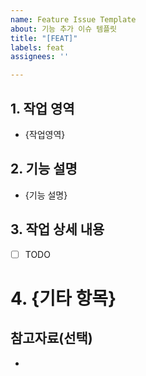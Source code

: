 ```yaml
---
name: Feature Issue Template
about: 기능 추가 이슈 템플릿
title: "[FEAT]"
labels: feat
assignees: ''

---
```


## 1. 작업 영역
- {작업영역}

## 2. 기능 설명
- {기능 설명}

## 3. 작업 상세 내용
- [ ] TODO

# 4. {기타 항목}

## 참고자료(선택)
-
